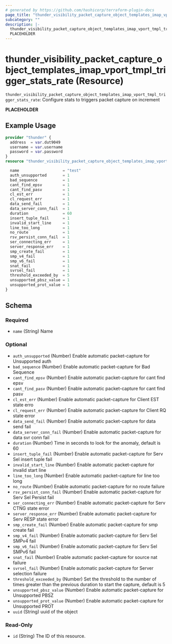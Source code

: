 ```yaml
---
# generated by https://github.com/hashicorp/terraform-plugin-docs
page_title: "thunder_visibility_packet_capture_object_templates_imap_vport_tmpl_trigger_stats_rate Resource - terraform-provider-thunder"
subcategory: ""
description: |-
  thunder_visibility_packet_capture_object_templates_imap_vport_tmpl_trigger_stats_rate: Configure stats to triggers packet capture on increment
  PLACEHOLDER
---
```


# thunder_visibility_packet_capture_object_templates_imap_vport_tmpl_trigger_stats_rate (Resource)

`thunder_visibility_packet_capture_object_templates_imap_vport_tmpl_trigger_stats_rate`: Configure stats to triggers packet capture on increment

__PLACEHOLDER__

## Example Usage

```terraform
provider "thunder" {
  address  = var.dut9049
  username = var.username
  password = var.password
}
resource "thunder_visibility_packet_capture_object_templates_imap_vport_tmpl_trigger_stats_rate" "thunder_visibility_packet_capture_object_templates_imap_vport_tmpl_trigger_stats_rate" {

  name                   = "test"
  auth_unsupported       = 1
  bad_sequence           = 1
  cant_find_epsv         = 1
  cant_find_pasv         = 1
  cl_est_err             = 1
  cl_request_err         = 1
  data_send_fail         = 1
  data_server_conn_fail  = 1
  duration               = 60
  insert_tuple_fail      = 1
  invalid_start_line     = 1
  line_too_long          = 1
  no_route               = 1
  rsv_persist_conn_fail  = 1
  ser_connecting_err     = 1
  server_response_err    = 1
  smp_create_fail        = 1
  smp_v4_fail            = 1
  smp_v6_fail            = 1
  snat_fail              = 1
  svrsel_fail            = 1
  threshold_exceeded_by  = 5
  unsupported_pbsz_value = 1
  unsupported_prot_value = 1
}
```

<!-- schema generated by tfplugindocs -->
## Schema

### Required

- `name` (String) Name

### Optional

- `auth_unsupported` (Number) Enable automatic packet-capture for Unsupported auth
- `bad_sequence` (Number) Enable automatic packet-capture for Bad Sequence
- `cant_find_epsv` (Number) Enable automatic packet-capture for cant find epsv
- `cant_find_pasv` (Number) Enable automatic packet-capture for cant find pasv
- `cl_est_err` (Number) Enable automatic packet-capture for Client EST state erro
- `cl_request_err` (Number) Enable automatic packet-capture for Client RQ state error
- `data_send_fail` (Number) Enable automatic packet-capture for data send fail
- `data_server_conn_fail` (Number) Enable automatic packet-capture for data svr conn fail
- `duration` (Number) Time in seconds to look for the anomaly, default is 60
- `insert_tuple_fail` (Number) Enable automatic packet-capture for Serv Sel insert tuple fail
- `invalid_start_line` (Number) Enable automatic packet-capture for invalid start line
- `line_too_long` (Number) Enable automatic packet-capture for line too long
- `no_route` (Number) Enable automatic packet-capture for no route failure
- `rsv_persist_conn_fail` (Number) Enable automatic packet-capture for Serv Sel Persist fail
- `ser_connecting_err` (Number) Enable automatic packet-capture for Serv CTNG state error
- `server_response_err` (Number) Enable automatic packet-capture for Serv RESP state error
- `smp_create_fail` (Number) Enable automatic packet-capture for smp create fail
- `smp_v4_fail` (Number) Enable automatic packet-capture for Serv Sel SMPv4 fail
- `smp_v6_fail` (Number) Enable automatic packet-capture for Serv Sel SMPv6 fail
- `snat_fail` (Number) Enable automatic packet-capture for source nat failure
- `svrsel_fail` (Number) Enable automatic packet-capture for Server selection failure
- `threshold_exceeded_by` (Number) Set the threshold to the number of times greater than the previous duration to start the capture, default is 5
- `unsupported_pbsz_value` (Number) Enable automatic packet-capture for Unsupported PBSZ
- `unsupported_prot_value` (Number) Enable automatic packet-capture for Unsupported PROT
- `uuid` (String) uuid of the object

### Read-Only

- `id` (String) The ID of this resource.



